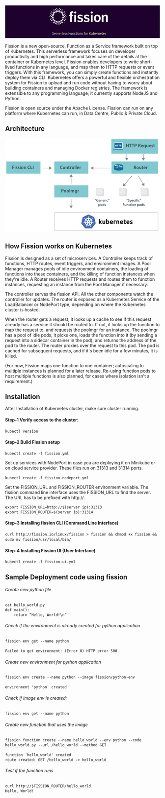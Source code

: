 <p align="center">
  <img src="https://github.com/prasenforu/serverless/blob/master/images/fission.png">
</p>

Fission is a new open-source, Function as a Service framework built on top of Kubernetes. This serverless framework focuses on developer productivity and high performance and takes care of the details at the container or Kubernetes level. Fission enables developers to write short-lived functions in any language, and map them to HTTP requests or event triggers. With this framework, you can simply create functions and instantly deploy them via CLI. Kubernetes offers a powerful and flexible orchestration system for Fission to upload and run code without having to worry about building containers and managing Docker registries. The framework is extensible to any programming language; it currently supports NodeJS and Python.

Fission is open source under the Apache License. Fission can run on any platform where Kubernetes can run, in Data Centre, Public & Private Cloud.

## Architecture 

<p align="center">
  <img src="https://github.com/prasenforu/serverless/blob/master/images/fission-arch.png">
</p>

## How Fission works on Kubernetes

Fission is designed as a set of microservices. A Controller keeps track of functions, HTTP
routes, event triggers, and environment images. A Pool Manager manages pools of idle environment containers, the loading of functions into these containers, and the killing of function instances when they're idle. A Router receives HTTP requests and routes them to function instances, requesting an instance from the Pool Manager if necessary.

The controller serves the fission API. All the other components watch the controller for updates. The router is exposed as a Kubernetes Service of the LoadBalancer or NodePort type, depending on where the Kubernetes cluster is hosted.

When the router gets a request, it looks up a cache to see if this request already has a service it should be routed to. If not, it looks up the function to map the request to, and requests the poolmgr for an instance. The poolmgr has a pool of idle pods; it picks one, loads the function into it (by sending a request into a sidecar container in the pod), and returns the address of the pod to the router. The router  proxies over the request to this pod. The pod is cached for subsequent requests, and if it's been idle for a few minutes, it is killed.

(For now, Fission maps one function to one container; autoscaling to multiple instances is planned for a later release. Re-using function pods to host multiple functions is also planned, for cases where isolation isn't a requirement.)

## Installation

After Installation of Kubernetes cluster, make sure cluster running.

#### Step-1 Verify access to the cluster:

```kubectl version```

#### Step-2 Build Fission setup

```kubectl create -f fission.yml```

Set up services with NodePort in case you are deploying it on Minikube or on  cloud service provider. These files run on 31313 and 31314 ports.

```kubectl create -f fission-nodeport.yml```

Set the FISSION_URL and FISSION_ROUTER environment variable. The fission command line interface uses the FISSION_URL to find the server. The URL has to be prefixed with http://.

```
export FISSION_URL=http://$(server ip):31313
export FISSION_ROUTER=$(server ip):31314
```

#### Step-3 Installing fission CLI (Command Line Interface)

```curl http://fission.io/linux/fission > fission && chmod +x fission && sudo mv fission/usr/local/bin/```

#### Step-4 Installing Fission UI (User Interface)

```kubectl create -f fission-ui.yml```

## Sample Deployment code using fission

###### Create new python file

```
cat hello_world.py
def main():
    return “Hello, World!\n”
```    

###### Check if the environment is already created for  python application

```
fission env get --name python

Failed to get environment: (Error 0) HTTP error 500
```

###### Create new environment for python application

```
fission env create --name python --image fission/python-env

environment 'python' created
```

###### Check if image env is created:

```fission env get --name python```

###### Create new function that uses the image

```
fission function create --name hello_world --env python --code hello_world.py --url /hello_world --method GET

function 'hello_world' created
route created: GET /hello_world -> hello_world
```

###### Test if the function runs

```
curl http://$FISSION_ROUTER/hello_world
Hello, World!
```

